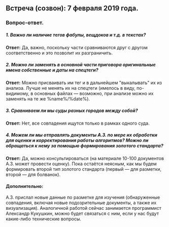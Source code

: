 ## Встреча (созвон): 7 февраля 2019 года. 

### Вопрос-ответ.

##### 1. Важно ли наличие тегов фабулы, вещдоков и т.д. в текстах?  

**Ответ:** Да, важно, поскольку части сравниваются друг с другом соответственно и это позволит их разграничить.   

##### 2. Можно ли заменять в основной части приговора оригинальные имена собственные и даты на спецтеги?  

**Ответ:** Можно присваивать им тег и в дальнейшем "выкалывать" их из анализа. Лучше не менять их на спецтеги (имелось в виду, по-видимому, в основных файлах — возможно, при анализе можно их заменять на те же %name%/%date%).

##### 3. Сравниваем ли мы суды разных городов между собой?

**Ответ:** Нет, все совпадения ищутся только в рамках одного суда. 

##### 4. Можем ли мы отправлять документы А.З. по мере их обработки для оценки и корректирования работы алгоритмов? Можно ли обращаться к нему за помощью формирования золотого стандарта? 

**Ответ:** Да, можно консультироваться (на материале 10-100 документов А.З. может провести оценку). Пока остаётся неясным, как мы будем формировать второй тип золотого стандарта (первый — для разметки, второй — для болванок). 

#### Дополнительно:
А.З. прислал новые данные по разметке для изучения (обнаруженные совпадения, включая новые подозрительные документы, а также их визуализация). Аналогичной работой сейчас занимается программист Александр Кукушкин, можно будет связаться с ним, если у нас будут какие-либо технические вопросы.